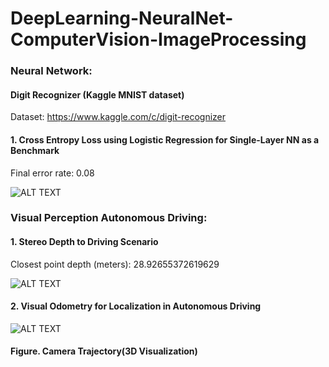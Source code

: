 # DeepLearning-NeuralNet-ComputerVision-ImageProcessing

### Neural Network:   
#### Digit Recognizer (Kaggle MNIST dataset)  
Dataset: https://www.kaggle.com/c/digit-recognizer

#### 1. Cross Entropy Loss using Logistic Regression for Single-Layer NN as a Benchmark

Final error rate: 0.08

![ALT TEXT](https://github.com/SaifurRR/DeepLearning-NeuralNet-ComputerVision-ImageProcessing/blob/main/NeuralNetwork/Images/1_Logistic%20Regression_train_test_loss.png)


### Visual Perception Autonomous Driving:     
#### 1. Stereo Depth to Driving Scenario
    
Closest point depth (meters): 28.92655372619629

![ALT TEXT](https://github.com/SaifurRR/DeepLearning-NeuralNet-ComputerVision-ImageProcessing/blob/main/Visual-Perception-Autonomous-Driving/1_Stereo_depth_distance_to_collision.png)  
     
#### 2. Visual Odometry for Localization in Autonomous Driving

![ALT TEXT](https://github.com/SaifurRR/DeepLearning-NeuralNet-ComputerVision-ImageProcessing/blob/main/Visual-Perception-Autonomous-Driving/2_Camera_Trajectory_3D_Visualization.png)         

 #### Figure. Camera Trajectory(3D Visualization)
         
        
